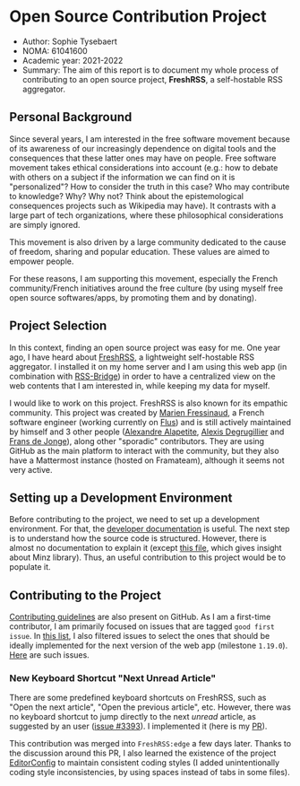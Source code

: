 # Open Source Contribution Project

- Author: Sophie Tysebaert
- NOMA: 61041600
- Academic year: 2021-2022
- Summary: The aim of this report is to document my whole process of contributing to an open source project, **FreshRSS**, a self-hostable RSS aggregator.

## Personal Background

Since several years, I am interested in the free software movement because of its awareness of our increasingly dependence on digital tools and the consequences that these latter ones may have on people. Free software movement takes ethical considerations into account (e.g.: how to debate with others on a subject if the information we can find on it is "personalized"? How to consider the truth in this case? Who may contribute to knowledge? Why? Why not? Think about the epistemological consequences projects such as Wikipedia may have). It contrasts with a large part of tech organizations, where these philosophical considerations are simply ignored.

This movement is also driven by a large community dedicated to the cause of freedom, sharing and popular education. These values are aimed to empower people.

For these reasons, I am supporting this movement, especially the French community/French initiatives around the free culture (by using myself free open source softwares/apps, by promoting them and by donating).

## Project Selection

In this context, finding an open source project was easy for me. One year ago, I have heard about [FreshRSS](https://freshrss.org), a lightweight self-hostable RSS aggregator. I installed it on my home server and I am using this web app (in combination with [RSS-Bridge](https://github.com/RSS-Bridge/rss-bridge)) in order to have a centralized view on the web contents that I am interested in, while keeping my data for myself.

I would like to work on this project. FreshRSS is also known for its empathic community. This project was created by [Marien Fressinaud](https://marienfressinaud.fr/), a French software engineer (working currently on [Flus](https://flus.fr/)) and is still actively maintained by himself and 3 other people ([Alexandre Alapetite](https://github.com/Alkarex), [Alexis Degrugillier](https://github.com/aledeg) and [Frans de Jonge](https://github.com/Frenzie)), along other "sporadic" contributors. They are using GitHub as the main platform to interact with the community, but they also have a Mattermost instance (hosted on Framateam), although it seems not very active.

## Setting up a Development Environment

Before contributing to the project, we need to set up a development environment. For that, the [developer documentation](https://freshrss.github.io/FreshRSS/en/developers/02_First_steps.html) is useful. The next step is to understand how the source code is structured. However, there is almost no documentation to explain it (except [this file](https://github.com/FreshRSS/FreshRSS/blob/edge/docs/en/developers/03_Backend/05_Extensions.md), which gives insight about Minz library). Thus, an useful contribution to this project would be to populate it.

## Contributing to the Project

[Contributing guidelines](https://github.com/FreshRSS/FreshRSS/blob/master/CONTRIBUTING.md) are also present on GitHub. As I am a first-time contributor, I am primarily focused on issues that are tagged `good first issue`. In [this list](https://github.com/FreshRSS/FreshRSS/contribute), I also filtered issues to select the ones that should be ideally implemented for the next version of the web app (milestone `1.19.0`). [Here](https://github.com/FreshRSS/FreshRSS/issues?q=is%3Aopen+is%3Aissue+milestone%3A1.19.0+label%3A%22good+first+issue%22) are such issues.

### New Keyboard Shortcut "Next Unread Article"

There are some predefined keyboard shortcuts on FreshRSS, such as "Open the next article", "Open the previous article", etc. However, there was no keyboard shortcut to jump directly to the next *unread* article, as suggested by an user ([issue #3393](https://github.com/FreshRSS/FreshRSS/issues/3393)). I implemented it (here is my [PR](https://github.com/FreshRSS/FreshRSS/pull/3891)).

This contribution was merged into `FreshRSS:edge` a few days later. Thanks to the discussion around this PR, I also learned the existence of the project [EditorConfig](https://editorconfig.org/) to maintain consistent coding styles (I added unintentionally coding style inconsistencies, by using spaces instead of tabs in some files).